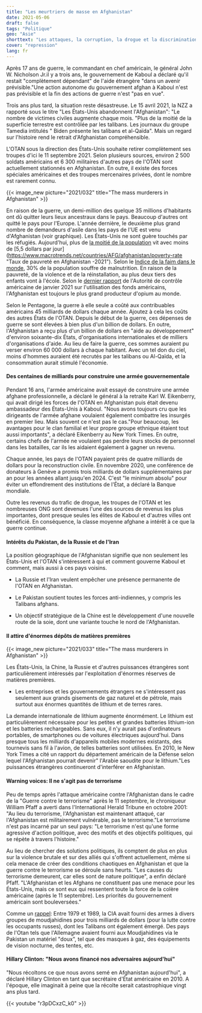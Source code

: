 ```yaml
---
title: "Les meurtriers de masse en Afghanistan"
date: 2021-05-06
draft: false
tags: "Politique"
geo: "Asie"
shorttext: "Les attaques, la corruption, la drogue et la discrimination contre les femmes se poursuivent - après 20 ans et des coûts de plus d'un billion de dollars."
cover: "repression"
lang: fr
---
```


Après 17 ans de guerre, le commandant en chef américain, le général John W. Nicholson Jr.il y a trois ans, le gouvernement de Kaboul a déclaré qu'il restait "complètement dépendant" de l'aide étrangère "dans un avenir prévisible."Une action autonome du gouvernement afghan à Kaboul n'est pas prévisible et la fin des actions de guerre n'est "pas en vue". 

Trois ans plus tard, la situation reste désastreuse. Le 15 avril 2021, la NZZ a rapporté sous le titre "Les États-Unis abandonnent l'Afghanistan": "Le nombre de victimes civiles augmente chaque mois. "Plus de la moitié de la superficie terrestre est contrôlée par les talibans. Les journaux du groupe Tamedia intitulés "  Biden présente les talibans et al-Qaïda". Mais un regard sur l'histoire rend le retrait d'Afghanistan compréhensible.

L'OTAN sous la direction des États-Unis souhaite retirer complètement ses troupes d'ici le 11 septembre 2021.  Selon plusieurs sources, environ 2 500 soldats américains et 6 300 militaires d'autres pays de l'OTAN sont actuellement stationnés en Afghanistan. En outre, il existe des forces spéciales américaines et des troupes mercenaires privées, dont le nombre est rarement connu.

{{< image_new picture="2021/032" title="The mass murderers in Afghanistan" >}}

En raison de la guerre, un demi-million des quelque 35 millions d'habitants ont dû quitter leurs lieux ancestraux dans le pays. Beaucoup d'autres ont quitté le pays pour l'Europe. L'année dernière, le deuxième plus grand nombre de demandeurs d'asile dans les pays de l'UE est venu d'Afghanistan (voir graphique). Les États-Unis ne sont guère touchés par les réfugiés.
Aujourd'hui, plus de [la moitié de la population](https://www.wfp.org/countries/afghanistan "Afghanistan") vit avec moins de [5,5 dollars par jour] (https://www.macrotrends.net/countries/AFG/afghanistan/poverty-rate "Taux de pauvreté en Afghanistan -2021"). Selon le [Indice de la faim dans le monde](https://www.globalhungerindex.org/de/afghanistan.html "Welthunger-Index, Afghanistan"), 30% de la population souffre de malnutrition. En raison de la pauvreté, de la violence et de la réinstallation, au plus deux tiers des enfants vont à l'école. Selon le [dernier rapport](/static/téléchargements/rapportstrimestriels/2021-01-30qr.pdf "RAPPORT TRIMESTRIEL AU CONGRÈS DES ÉTATS-UNIS, 30 janvier 2021") de l'Autorité de contrôle américaine de janvier 2021 sur l'utilisation des fonds américains, l'Afghanistan est toujours le plus grand producteur d'opium au monde.

Selon le Pentagone, la guerre à elle seule a coûté aux contribuables américains 45 milliards de dollars chaque année. Ajoutez à cela les coûts des autres États de l'OTAN. Depuis le début de la guerre, ces dépenses de guerre se sont élevées à bien plus d'un billion de dollars. En outre, l'Afghanistan a reçu plus d'un billion de dollars en "aide au développement" d'environ soixante-dix États, d'organisations internationales et de milliers d'organisations d'aide. Au lieu de faire la guerre, ces sommes auraient pu verser environ 60 000 dollars à chaque habitant. Avec un tel don du ciel, moins d'hommes auraient été recrutés par les talibans ou Al-Qaïda, et la consommation aurait stimulé l'économie.

#### Des centaines de milliards pour construire une armée gouvernementale

Pendant 16 ans, l'armée américaine avait essayé de construire une armée afghane professionnelle, a déclaré le général à la retraite Karl W. Eikenberry, qui avait dirigé les forces de l'OTAN en Afghanistan puis était devenu ambassadeur des États-Unis à Kaboul. "Nous avons toujours cru que les dirigeants de l'armée afghane voulaient également combattre les insurgés en premier lieu. Mais souvent ce n'est pas le cas."Pour beaucoup, les avantages pour le clan familial et leur propre groupe ethnique étaient tout aussi importants", a déclaré Eikenberry au New York Times. En outre, certains chefs de l'armée ne voulaient pas perdre leurs stocks de personnel dans les batailles, car ils les aidaient également à gagner un revenu.

Chaque année, les pays de l'OTAN payaient près de quatre milliards de dollars pour la reconstruction civile. En novembre 2020, une conférence de donateurs à Genève a promis trois milliards de dollars supplémentaires par an pour les années allant jusqu'en 2024. C'est "le minimum absolu" pour éviter un effondrement des institutions de l'État, a déclaré la Banque mondiale.

Outre les revenus du trafic de drogue, les troupes de l'OTAN et les nombreuses ONG sont devenues l'une des sources de revenus les plus importantes, dont presque seules les élites de Kaboul et d'autres villes ont bénéficié. En conséquence, la classe moyenne afghane a intérêt à ce que la guerre continue.

#### Intérêts du Pakistan, de la Russie et de l'Iran

La position géographique de l'Afghanistan signifie que non seulement les États-Unis et l'OTAN s'intéressent à qui et comment gouverne Kaboul et comment, mais aussi à ces pays voisins.

  - La Russie et l'Iran veulent empêcher une présence permanente de l'OTAN en Afghanistan.

  - Le Pakistan soutient toutes les forces anti-indiennes, y compris les Talibans afghans.

  - Un objectif stratégique de la Chine est le développement d'une nouvelle route de la soie, dont une variante touche le nord de l'Afghanistan.

#### Il attire d'énormes dépôts de matières premières

{{< image_new picture="2021/033" title="The mass murderers in Afghanistan" >}}

Les États-Unis, la Chine, la Russie et d'autres puissances étrangères sont particulièrement intéressés par l'exploitation d'énormes réserves de matières premières.

  - Les entreprises et les gouvernements étrangers ne s'intéressent pas seulement aux grands gisements de gaz naturel et de pétrole, mais surtout aux énormes quantités de lithium et de terres rares.

La demande internationale de lithium augmente énormément. Le lithium est particulièrement nécessaire pour les petites et grandes batteries lithium-ion et les batteries rechargeables. Sans eux, il n'y aurait pas d'ordinateurs portables, de smartphones ou de voitures électriques aujourd'hui. Dans presque tous les milliards d'appareils mobiles modernes existants, des tournevis sans fil à l'avion, de telles batteries sont utilisées. En 2010, le New York Times a cité un rapport du département américain de la Défense selon lequel l'Afghanistan pourrait devenir" l'Arabie saoudite pour le lithium."Les puissances étrangères continueront d'interférer en Afghanistan.

#### Warning voices: Il ne s'agit pas de terrorisme

Peu de temps après l'attaque américaine contre l'Afghanistan dans le cadre de la "Guerre contre le terrorisme" après le 11 septembre, le chroniqueur William Pfaff a averti dans l'International Herald Tribune en octobre 2001: "Au lieu du terrorisme, l'Afghanistan est maintenant attaqué, car l'Afghanistan est militairement vulnérable, pas le terrorisme."Le terrorisme n'est pas incarné par un seul pays: "Le terrorisme n'est qu'une forme agressive d'action politique, avec des motifs et des objectifs politiques, qui se répète à travers l'histoire."

Au lieu de chercher des solutions politiques, ils comptent de plus en plus sur la violence brutale et sur des alliés qui s'offrent actuellement, même si cela menace de créer des conditions chaotiques en Afghanistan et que la guerre contre le terrorisme se déroule sans heurts. "Les causes du terrorisme demeurent, car elles sont de nature politique", a enfin déclaré Pfaff. "L'Afghanistan et les Afghans ne constituent pas une menace pour les États-Unis, mais ce sont eux qui ressentent toute la force de la colère américaine (après le 11 septembre). Les priorités du gouvernement américain sont bouleversées."

Comme un [rappel](https://www.nzz.ch/altnazis_und_islamisten-1.11667960 "Altnazis und Islamisten"): Entre 1979 et 1989, la CIA avait fourni des armes à divers groupes de moudjahidines pour trois milliards de dollars (pour la lutte contre les occupants russes), dont les Talibans ont également émergé. Des pays de l'Otan tels que l'Allemagne avaient fourni aux Moudjahidines via le Pakistan un matériel "doux", tel que des masques à gaz, des équipements de vision nocturne, des tentes, etc.

#### Hillary Clinton: "Nous avons financé nos adversaires aujourd'hui"

"Nous récoltons ce que nous avons semé en Afghanistan aujourd'hui", a déclaré Hillary Clinton en tant que secrétaire d'État américaine en 2010. A l'époque, elle imaginait à peine que la récolte serait catastrophique vingt ans plus tard.

{{< youtube "r3pDCxzC_k0" >}}
